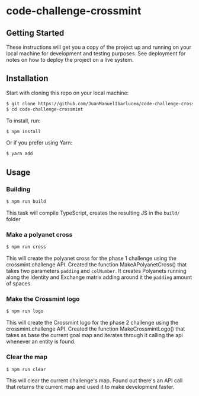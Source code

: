﻿# code-challenge-crossmint

## Getting Started

These instructions will get you a copy of the project up and running on your local machine for development and testing purposes. See deployment for notes on how to deploy the project on a live system.

## Installation

Start with cloning this repo on your local machine:

```sh
$ git clone https://github.com/JuanManuelIbarlucea/code-challenge-crossmint.git
$ cd code-challenge-crossmint
```

To install, run:

```sh
$ npm install
```

Or if you prefer using Yarn:

```sh
$ yarn add
```

## Usage

### Building

```sh
$ npm run build
```

This task will compile TypeScript, creates the resulting JS in the `build/` folder

### Make a polyanet cross

```sh
$ npm run cross
```
This will create the polyanet cross for the phase 1 challenge using the crossmint.challenge API.
Created the function MakeAPolyanetCross() that takes two parameters `padding` and `colNumber`.
It creates Polyanets running along the Identity and Exchange matrix adding around it the `padding` amount of spaces. 


### Make the Crossmint logo

```sh
$ npm run logo
```
This will create the Crossmint logo for the phase 2 challenge using the crossmint.challenge API.
Created the function MakeCrossmintLogo() that takes as base the current goal map and iterates through it calling the api
whenever an entity is found.

### Clear the map

```sh
$ npm run clear
```
This will clear the current challenge's map. Found out there's an API call that returns the current map and used it to make
development faster.
